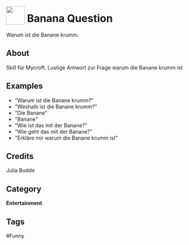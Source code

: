 # <img src="https://raw.githack.com/FortAwesome/Font-Awesome/master/svgs/solid/coffee.svg" card_color="#FD9E66" width="50" height="50" style="vertical-align:bottom"/> Banana Question
Warum ist die Banane krumm.

## About
Skill für Mycroft. Lustige Antwort zur Frage warum die Banane krumm ist

## Examples
* "Warum ist die Banane krumm?"
* "Weshalb ist die Banane krumm?"
* "Die Banane"
* "Banane"
* "Wie ist das mit der Banane?"
* "Wie geht das mit der Banane?"
* "Erkläre mir warum die Banane krumm ist"

## Credits
Julia Budde

## Category
**Entertainment**

## Tags
#Funny

